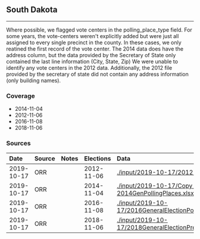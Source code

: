 ## South Dakota

-------------

Where possible, we flagged vote centers in the polling_place_type field. For some years, the vote-centers weren't explicitly added but were just all assigned to every single precinct in the county. In these cases, we only reatined the first record of the vote center. The 2014 data does have the address column, but the data provided by the Secretary of State only contained the last line information (City, State, Zip) We were unable to identify any vote centers in the 2012 data. Additionally, the 2012 file provided by the secretary of state did not contain any address information (only building names).


### Coverage
- 2014-11-04
- 2012-11-06
- 2016-11-08
- 2018-11-06


### Sources

| Date | Source | Notes | Elections | Data |
| :---|:----|:---|:---|:---|
| 2019-10-17 | ORR |  | 2012-11-06 | [./input/2019-10-17/2012 Precincts by County.pdf](./input/2019-10-17/2012%20Precincts%20by%20County.pdf) |
| 2019-10-17 | ORR |  | 2014-11-04 | [./input/2019-10-17/Copy of 2014GenPollingPlaces.xlsx](./input/2019-10-17/Copy%20of%202014GenPollingPlaces.xlsx) |
| 2019-10-17 | ORR |  | 2016-11-08 | [./input/2019-10-17/2016GeneralElectionPollingPlaces_SouthDakota.pdf](./input/2019-10-17/2016GeneralElectionPollingPlaces_SouthDakota.pdf) |
| 2019-10-17 | ORR |  | 2018-11-06 | [./input/2019-10-17/2018GeneralElectionPrecinctandPollingPlaces.pdf](./input/2019-10-17/2018GeneralElectionPrecinctandPollingPlaces.pdf) |
